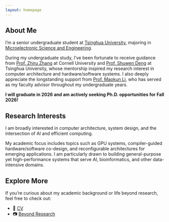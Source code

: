 ```yaml
---
layout: homepage
---
```


## About Me

I’m a senior undergraduate student at [Tsinghua University](https://www.tsinghua.edu.cn/en/), majoring in [Microelectronic Science and Engineering](https://www.ee.tsinghua.edu.cn/en/).

During my undergraduate study, I’ve been fortunate to receive guidance from [Prof. Zhiru Zhang](https://www.csl.cornell.edu/~zhiruz/) at Cornell University and [Prof. Shuwen Deng](https://www.thu-haslab.org/author/shuwen-deng/) at Tsinghua University, whose mentorship inspired my research interest in computer architecture and hardware/software systems. I also deeply appreciate the longstanding support from [Prof. Maokun Li](https://web.ee.tsinghua.edu.cn/limaokun1/en/index.htm), who has served as my faculty advisor throughout my undergraduate years.

**I will graduate in 2026 and am actively seeking Ph.D. opportunities for Fall 2026!**

## Research Interests

I am broadly interested in computer architecture, system design, and the intersection of AI and efficient computing. 

My academic focus includes topics such as GPU systems, compiler-guided hardware/software co-design, and reconfigurable architectures for emerging applications. I am particularly drawn to building general-purpose yet high-performance systems that serve AI, bioinformatics, and other data-intensive domains.

## Explore More

If you’re curious about my academic background or life beyond research, feel free to check out:

- 📄 [CV](./cv.html)
- 📷 [Beyond Research](./beyond.html)

<!-- {% include_relative _includes/publications.md %}

{% include_relative _includes/services.md %} -->

